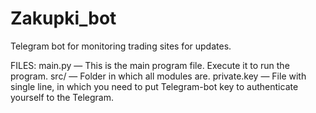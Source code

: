 # Zakupki_bot
Telegram bot for monitoring trading sites for updates.

FILES:
	main.py		— This is the main program file. Execute it to run the program.
	src/		— Folder in which all modules are.
	private.key	— File with single line, in which you need to put Telegram-bot key to authenticate yourself to the Telegram.
